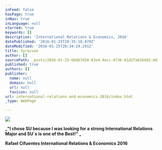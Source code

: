 ```yaml
---
inFeed: false
hasPage: true
inNav: true
inLanguage: null
starred: true
keywords: []
description: 'International Relations & Economics, 2016'
datePublished: '2016-01-25T20:35:18.870Z'
dateModified: '2016-01-25T20:34:19.291Z'
title: Syracuse
author: []
sourcePath: _posts/2016-01-25-6bd67d58-83e4-4ecc-8736-81d2fa826dd2.md
published: true
authors: []
publisher:
  name: null
  domain: null
  url: null
  favicon: null
url: international-relations-and-economics-2016/index.html
_type: WebPage

---
```

![](https://s3-us-west-2.amazonaws.com/the-grid-img/p/10689242115c6712babee023a2c863d58788c76f.jpg)

**_"I chose SU because I was looking for a strong International Relations Major and SU´s is one of the Best!" _**

**Rafael Cifuentes International Relations & Economics 2016**

##